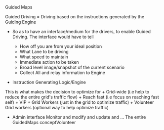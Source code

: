 Guided Maps

Guided Driving = Driving based on the instructions generated by the Guiding Engine

- So as to have an interface/medium for the drivers, to enable Guided Driving. The interface would have to tell
    - How off you are from your ideal position
    - What Lane to be driving 
    - What speed to maintain
    - Immediate action to be taken
    - Broad level image/snapshot of the current scenario
    + Collect All and relay information to Engine

- Instruction Generating Logic/Engine

This is what makes the decision to optimize for 
    + Grid-wide (i.e help to reduce the entire grid's traffic flow)
    + Reach fast (i.e focus on reaching fast self)
    + VIP
    + Grid Workers (just in the grid to optimize traffic)
    + Volunteer Grid workers (optional way to help optimize traffic)

- Admin interface
 Monitor and modify and update and ...
 The entire GuidedMaps conceptVolunteer